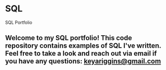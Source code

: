 # SQL
SQL Portfolio

## Welcome to my SQL portfolio! This code repository contains examples of SQL I've written. Feel free to take a look and reach out via email if you have any questions: keyariggins@gmail.com
